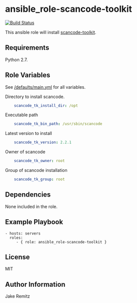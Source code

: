 ansible_role-scancode-toolkit
=========

[![Build Status](https://travis-ci.org/JRemitz/ansible_role-scancode-toolkit.svg?branch=master)](https://travis-ci.org/JRemitz/ansible_role-scancode-toolkit)

This ansible role will install [scancode-toolkit](https://github.com/nexB/scancode-toolkit).

Requirements
------------

Python 2.7.

Role Variables
--------------

See [/defaults/main.yml](/defaults/main.yml) for all variables.  

Directory to install scancode.

```yml
    scancode_tk_install_dir: /opt
```

Executable path

```yml
    scancode_tk_bin_path: /usr/sbin/scancode
```

Latest version to install

```yml
    scancode_tk_version: 2.2.1
```

Owner of scancode

```yml
    scancode_tk_owner: root
```

Group of scancode installation

```yml
    scancode_tk_group: root
```


Dependencies
------------

None included in the role.

Example Playbook
----------------

    - hosts: servers
      roles:
         - { role: ansible_role-scancode-toolkit }

License
-------

MIT

Author Information
------------------

Jake Remitz
